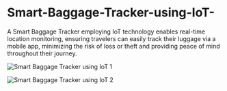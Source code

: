 # Smart-Baggage-Tracker-using-IoT-
A Smart Baggage Tracker employing IoT technology enables real-time location monitoring, ensuring travelers can easily track their luggage via a mobile app, minimizing the risk of loss or theft and providing peace of mind throughout their journey.

![Smart Baggage Tracker using IoT 1](https://github.com/kalyaninalagarla/Smart-Baggage-Tracker-using-IoT-/assets/163845056/65d54388-2ca9-47eb-9ae2-abf5daf036db)

![Smart Baggage Tracker using IoT 2](https://github.com/kalyaninalagarla/Smart-Baggage-Tracker-using-IoT-/assets/163845056/835257f8-7c95-435d-b6f4-f7d5827af4ae)
